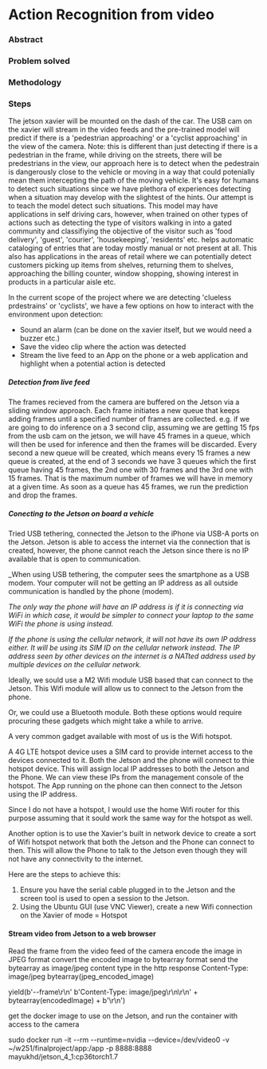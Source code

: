 # Action Recognition from video

### Abstract

### Problem solved

### Methodology

### Steps

The jetson xavier will be mounted on the dash of the car. The USB cam on the xavier will stream in the video feeds and the pre-trained model will predict if there is a 'pedestrian approaching' or a 'cyclist approaching' in the view of the camera. Note: this is different than just detecting if there is a pedestrian in the frame, while driving on the streets, there will be predestrians in the view, our approach here is to detect when the pedestrain is dangerously close to the vehicle or moving in a way that could potenially mean them intercepting the path of the moving vehicle. It's easy for humans to detect such situations since we have plethora of experiences detecting when a situation may develop with the slightest of the hints. Our attempt is to teach the model detect such situations. 
This model may have applications in self driving cars, however, when trained on other types of actions such as detecting the type of visitors walking in into a gated community and classifiying the objective of the visitor such as 'food delivery', 'guest', 'courier', 'housekeeping', 'residents' etc. helps automatic cataloging of entries that are today mostly manual or not present at all. This also has applications in the areas of retail where we can potentially detect customers picking up items from shelves, returning them to shelves, approaching the billing counter, window shopping, showing interest in products in a particular aisle etc.

In the current scope of the project where we are detecting 'clueless prdestrains' or 'cyclists', we have a few options on how to interact with the environment upon detection:

- Sound an alarm (can be done on the xavier itself, but we would need a buzzer etc.)
- Save the video clip where the action was detected
- Stream the live feed to an App on the phone or a web application and highlight when a potential action is detected


##### Detection from live feed

The frames recieved from the camera are buffered on the Jetson via a sliding window approach. Each frame initiates a new queue that keeps adding frames until a specified number of frames are collected. e.g. if we are going to do inference on a 3 second clip, assuming we are getting 15 fps from the usb cam on the jetson, we will have 45 frames in a queue, which will then be used for inference and then the frames will be discarded. Every second a new queue will be created, which means every 15 frames a new queue is created, at the end of 3 seconds we have 3 queues which the first queue having 45 frames, the 2nd one with 30 frames and the 3rd one with 15 frames. That is the maximum number of frames we will have in memory at a given time. As soon as a queue has 45 frames, we run the prediction and drop the frames.


##### Conecting to the Jetson on board a vehicle

Tried USB tethering, connected the Jetson to the iPhone via USB-A ports on the Jetson. Jetson is able to access the internet via the connection that is created, however, the phone cannot reach the Jetson since there is no IP available that is open to communication.

_When using USB tethering, the computer sees the smartphone as a USB modem. Your computer will not be getting an IP address as all outside communication is handled by the phone (modem).

_The only way the phone will have an IP address is if it is connecting via WiFi in which case, it would be simpler to connect your laptop to the same WiFi the phone is using instead._

_If the phone is using the cellular network, it will not have its own IP address either. It will be using its SIM ID on the cellular network instead. The IP address seen by other devices on the internet is a NATted address used by multiple devices on the cellular network._

Ideally, we sould use a M2 Wifi module USB based that can connect to the Jetson. This Wifi module will allow us to connect to the Jetson from the phone.

Or, we could use a Bluetooth module. Both these options would require procuring these gadgets which might take a while to arrive. 

A very common gadget available with most of us is the Wifi hotspot.

A 4G LTE hotspot device uses a SIM card to provide internet access to the devices connected to it. Both the Jetson and the phone will connect to thie hotspot device. This will assign local IP addresses to both the Jetson and the Phone. We can view these IPs from the management console of the hotspot. The App running on the phone can then connect to the Jetson using the IP address.

Since I do not have a hotspot, I would use the home Wifi router for this purpose assuming that it sould work the same way for the hotspot as well.

Another option is to use the Xavier's built in network device to create a sort of Wifi hotspot network that both the Jetson and the Phone can connect to then. This will allow the Phone to talk to the Jetson even though they will not have any connectivity to the internet.

Here are the steps to achieve this:

1. Ensure you have the serial cable plugged in to the Jetson and the screen tool is used to open a session to the Jetson.
2. Using the Ubuntu GUI (use VNC Viewer), create a new Wifi connection on the Xavier of mode = Hotspot

#### Stream video from Jetson to a web browser
Read the frame from the video feed of the camera
encode the image in JPEG format
convert the encoded image to bytearray format
send the bytearray as image/jpeg content type in the http response
Content-Type: image/jpeg
bytearray(jpeg_encoded_image)

yield(b'--frame\r\n' b'Content-Type: image/jpeg\r\n\r\n' + bytearray(encodedImage) + b'\r\n')


get the docker image to use on the Jetson, and run the container with access to the camera

sudo docker run -it --rm --runtime=nvidia --device=/dev/video0 -v ~/w251/finalproject/app:/app  -p 8888:8888 mayukhd/jetson_4_1:cp36torch1.7


